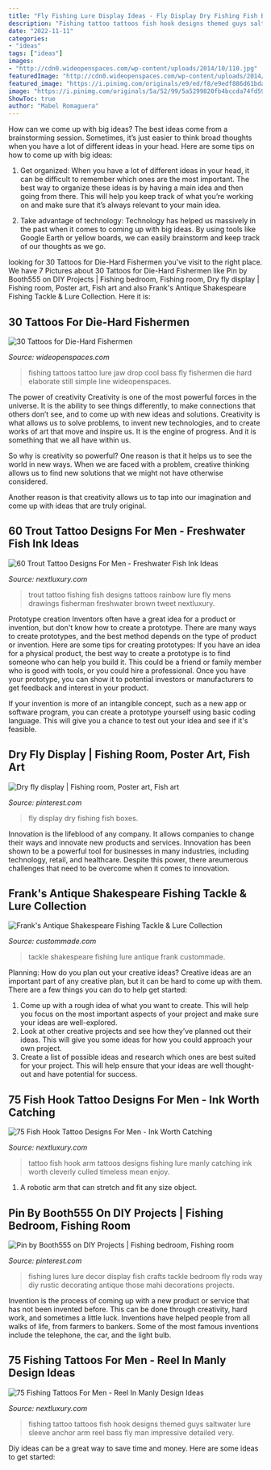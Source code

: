 ```yaml
---
title: "Fly Fishing Lure Display Ideas - Fly Display Dry Fishing Fish Boxes"
description: "Fishing tattoo tattoos fish hook designs themed guys saltwater lure sleeve anchor arm reel bass fly man impressive detailed very"
date: "2022-11-11"
categories:
- "ideas"
tags: ["ideas"]
images:
- "http://cdn0.wideopenspaces.com/wp-content/uploads/2014/10/110.jpg"
featuredImage: "http://cdn0.wideopenspaces.com/wp-content/uploads/2014/10/110.jpg"
featured_image: "https://i.pinimg.com/originals/e9/ed/f8/e9edf886d61bda53bcd6fe871c6142e7.jpg"
image: "https://i.pinimg.com/originals/5a/52/99/5a5299820fb4bccda74fd595fbef327b.jpg"
ShowToc: true
author: "Mabel Romaguera"
---
```



How can we come up with big ideas?
The best ideas come from a brainstorming session. Sometimes, it’s just easier to think broad thoughts when you have a lot of different ideas in your head. Here are some tips on how to come up with big ideas:
1. Get organized: When you have a lot of different ideas in your head, it can be difficult to remember which ones are the most important. The best way to organize these ideas is by having a main idea and then going from there. This will help you keep track of what you’re working on and make sure that it’s always relevant to your main idea.

2. Take advantage of technology: Technology has helped us massively in the past when it comes to coming up with big ideas. By using tools like Google Earth or yellow boards, we can easily brainstorm and keep track of our thoughts as we go.

	

		
looking for 30 Tattoos for Die-Hard Fishermen you've visit to the right place. We have 7 Pictures about 30 Tattoos for Die-Hard Fishermen like Pin by Booth555 on DIY Projects | Fishing bedroom, Fishing room, Dry fly display | Fishing room, Poster art, Fish art and also Frank&#039;s Antique Shakespeare Fishing Tackle &amp; Lure Collection. Here it is:
		
    
## 30 Tattoos For Die-Hard Fishermen

<img loading=lazy src="http://cdn0.wideopenspaces.com/wp-content/uploads/2014/10/110.jpg" onerror="this.onerror=null;this.src='https://tse4.mm.bing.net/th?id=OIP.zn_ZVkJrv-4xUulZT4Vw3gHaHa&amp;pid=15.1';" alt="30 Tattoos for Die-Hard Fishermen">

_Source: wideopenspaces.com_

>fishing tattoos tattoo lure jaw drop cool bass fly fishermen die hard elaborate still simple line wideopenspaces. 

	

The power of creativity
Creativity is one of the most powerful forces in the universe. It is the ability to see things differently, to make connections that others don’t see, and to come up with new ideas and solutions.
Creativity is what allows us to solve problems, to invent new technologies, and to create works of art that move and inspire us. It is the engine of progress. And it is something that we all have within us.

So why is creativity so powerful? One reason is that it helps us to see the world in new ways. When we are faced with a problem, creative thinking allows us to find new solutions that we might not have otherwise considered.

Another reason is that creativity allows us to tap into our imagination and come up with ideas that are truly original.

    
## 60 Trout Tattoo Designs For Men - Freshwater Fish Ink Ideas

<img loading=lazy src="http://nextluxury.com/wp-content/uploads/trout-with-fishing-lure-mens-chest-tattoo.jpg" onerror="this.onerror=null;this.src='https://tse4.mm.bing.net/th?id=OIP.6YMPfIGjpCjxDNyyb5k2SAHaHa&amp;pid=15.1';" alt="60 Trout Tattoo Designs For Men - Freshwater Fish Ink Ideas">

_Source: nextluxury.com_

>trout tattoo fishing fish designs tattoos rainbow lure fly mens drawings fisherman freshwater brown tweet nextluxury. 

	

Prototype creation
Inventors often have a great idea for a product or invention, but don't know how to create a prototype. There are many ways to create prototypes, and the best method depends on the type of product or invention. Here are some tips for creating prototypes:
If you have an idea for a physical product, the best way to create a prototype is to find someone who can help you build it. This could be a friend or family member who is good with tools, or you could hire a professional. Once you have your prototype, you can show it to potential investors or manufacturers to get feedback and interest in your product.

If your invention is more of an intangible concept, such as a new app or software program, you can create a prototype yourself using basic coding language. This will give you a chance to test out your idea and see if it's feasible.

    
## Dry Fly Display | Fishing Room, Poster Art, Fish Art

<img loading=lazy src="https://i.pinimg.com/originals/5a/52/99/5a5299820fb4bccda74fd595fbef327b.jpg" onerror="this.onerror=null;this.src='https://tse4.mm.bing.net/th?id=OIP.nXU6c1k3NrmKIUvCWRvN7wHaFj&amp;pid=15.1';" alt="Dry fly display | Fishing room, Poster art, Fish art">

_Source: pinterest.com_

>fly display dry fishing fish boxes. 

	

Innovation is the lifeblood of any company. It allows companies to change their ways and innovate new products and services. Innovation has been shown to be a powerful tool for businesses in many industries, including technology, retail, and healthcare. Despite this power, there areumerous challenges that need to be overcome when it comes to innovation.

    
## Frank&#039;s Antique Shakespeare Fishing Tackle &amp; Lure Collection

<img loading=lazy src="http://www.custommade.com/blog/content/uploads/2014/05/Shakespeare-Tackle-Collection-311.jpg" onerror="this.onerror=null;this.src='https://tse2.mm.bing.net/th?id=OIP.psSpER0aR71I22V67V-BrwHaE8&amp;pid=15.1';" alt="Frank&#039;s Antique Shakespeare Fishing Tackle &amp; Lure Collection">

_Source: custommade.com_

>tackle shakespeare fishing lure antique frank custommade. 

	

Planning: How do you plan out your creative ideas?
Creative ideas are an important part of any creative plan, but it can be hard to come up with them. 
There are a few things you can do to help get started:

1. Come up with a rough idea of what you want to create. This will help you focus on the most important aspects of your project and make sure your ideas are well-explored. 
2. Look at other creative projects and see how they’ve planned out their ideas. This will give you some ideas for how you could approach your own project. 
3. Create a list of possible ideas and research which ones are best suited for your project. This will help ensure that your ideas are well thought-out and have potential for success.

    
## 75 Fish Hook Tattoo Designs For Men - Ink Worth Catching

<img loading=lazy src="http://nextluxury.com/wp-content/uploads/incredible-detailed-baitfish-fish-hook-tattoo-for-men-on-back-of-arm.jpg" onerror="this.onerror=null;this.src='https://tse3.mm.bing.net/th?id=OIP.etweuoOY8lo3dpO6hgnleAHaIn&amp;pid=15.1';" alt="75 Fish Hook Tattoo Designs For Men - Ink Worth Catching">

_Source: nextluxury.com_

>tattoo fish hook arm tattoos designs fishing lure manly catching ink worth cleverly culled timeless mean enjoy. 

	

1. A robotic arm that can stretch and fit any size object.

    
## Pin By Booth555 On DIY Projects | Fishing Bedroom, Fishing Room

<img loading=lazy src="https://i.pinimg.com/originals/e9/ed/f8/e9edf886d61bda53bcd6fe871c6142e7.jpg" onerror="this.onerror=null;this.src='https://tse3.mm.bing.net/th?id=OIP.hgUXK7b4zVrWiwUMcQVpuQHaJ4&amp;pid=15.1';" alt="Pin by Booth555 on DIY Projects | Fishing bedroom, Fishing room">

_Source: pinterest.com_

>fishing lures lure decor display fish crafts tackle bedroom fly rods way diy rustic decorating antique those mahi decorations projects. 

	

Invention is the process of coming up with a new product or service that has not been invented before. This can be done through creativity, hard work, and sometimes a little luck. Inventions have helped people from all walks of life, from farmers to bankers. Some of the most famous inventions include the telephone, the car, and the light bulb.

    
## 75 Fishing Tattoos For Men - Reel In Manly Design Ideas

<img loading=lazy src="http://nextluxury.com/wp-content/uploads/anchor-and-fishing-lure-tattoos-for-guys.jpg" onerror="this.onerror=null;this.src='https://tse2.mm.bing.net/th?id=OIP.jed0aZhXcQPs-JD2ptOb4gAAAA&amp;pid=15.1';" alt="75 Fishing Tattoos For Men - Reel In Manly Design Ideas">

_Source: nextluxury.com_

>fishing tattoo tattoos fish hook designs themed guys saltwater lure sleeve anchor arm reel bass fly man impressive detailed very. 

	

Diy ideas can be a great way to save time and money. Here are some ideas to get started: 

